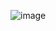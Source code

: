 ![image](https://github.com/LucasFelician/alurabook/assets/160130090/8fda8b27-54a7-4673-a669-9f311953306c)
